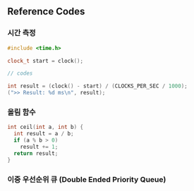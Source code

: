 ## Reference Codes

### 시간 측정

```cpp
#include <time.h>

clock_t start = clock();

// codes

int result = (clock() - start) / (CLOCKS_PER_SEC / 1000);
(">> Result: %d ms\n", result);
```

### 올림 함수

```cpp
int ceil(int a, int b) {
  int result = a / b;
  if (a % b > 0)
    result += 1;
  return result;
}
```

### 이중 우선순위 큐 (Double Ended Priority Queue)

```cpp

```

